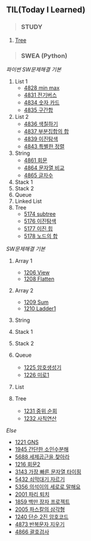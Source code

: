 ## TIL(Today I Learned)



> ### STUDY

1. [Tree](STUDY/0316/Tree.md)



> ### SWEA (Python)

*파이썬 SW문제해결 기본*

1. List 1
   - [4828 min max](SWEA/4828.md)
   - [4831 전기버스](SWEA/4831.md)
   - [4834 숫자 카드](SWEA/4834.md)
   - [4835 구간합](SWEA/4835.md)
2. List 2
   - [4836 색칠하기](SWEA/4836.md)
   - [4837 부분집합의 합](SWEA/4837.md)
   - [4839 이진탐색](SWEA/4839.md)
   - [4843 특별한 정렬](SWEA/4843.md)
3. String
   - [4861 회문](SWEA/4861.md)
   - [4864 문자열 비교](SWEA/4864.md)
   - [4865 글자수](SWEA/4865.md)
4. Stack 1
5. Stack 2
6. Queue
7. Linked List
8. Tree
   - [5174 subtree](SWEA/5174.md)
   - [5176 이진탐색](SWEA/5176.md)
   - [5177 이진 힙](SWEA/5177.md)
   - [5178 노드의 합](SWEA/5178.md)



*SW문제해결 기본*

1. Array 1
   - [1206 View](SWEA/1206.md)
   - [1208 Flatten](SWEA/1208.md)

2. Array 2
   - [1209 Sum](SWEA/1209.md)
   - [1210 Ladder1](SWEA/1210.md)
3. String
4. Stack 1
5. Stack 2
6. Queue
   - [1225 암호생성기](SWEA/1225.md)
   - [1226 미로1](SWEA/1226.md)
7. List
8. Tree
   - [1231 중위 순회](SWEA/1231.md)
   - [1232 사칙연산](SWEA/1232.md)



*Else*

- [1221 GNS](SWEA/1221.md)
- [1945 간단한 소인수분해](SWEA/1945.md)
- [5688 세제곱근을 찾아라](SWEA/5688.md)
- [1216 회문2](SWEA/1216.md)
- [3143 가장 빠른 문자열 타이핑](SWEA/3143.md)
- [5432 쇠막대기 자르기](SWEA/5432.md)
- [5356 의석이의 세로로 말해요](SWEA/5356.md)
- [2001 파리 퇴치](SWEA/2001.md)
- [1859 백만 장자 프로젝트](SWEA/1859.md)
- [2005 파스칼의 삼각형](SWEA/2005.md)
- [1240 단순 2진 암호코드](SWEA/1240.md)
- [4873 반복문자 지우기](SWEA/4873.md)
- [4866 괄호검사](SWEA/4866.md)